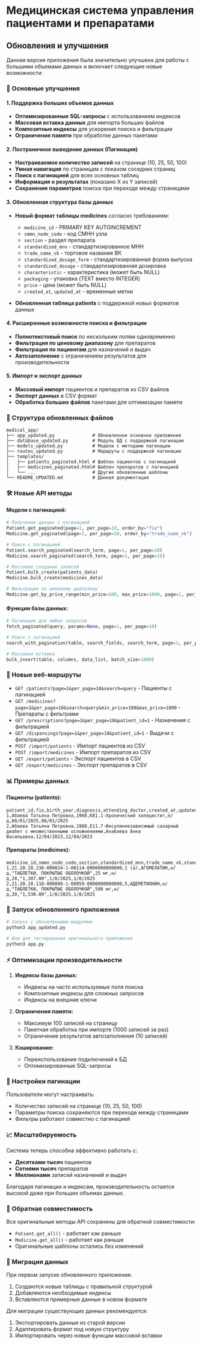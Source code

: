 # Медицинская система управления пациентами и препаратами

## Обновления и улучшения

Данная версия приложения была значительно улучшена для работы с большими объемами данных и включает следующие новые возможности:

### 🚀 Основные улучшения

#### 1. Поддержка больших объемов данных
- **Оптимизированные SQL-запросы** с использованием индексов
- **Массовая вставка данных** для импорта больших файлов
- **Композитные индексы** для ускорения поиска и фильтрации
- **Ограничение памяти** при обработке данных пакетами

#### 2. Постраничное выведение данных (Пагинация)
- **Настраиваемое количество записей** на странице (10, 25, 50, 100)
- **Умная навигация** по страницам с показом соседних страниц
- **Поиск с пагинацией** для всех основных таблиц
- **Информация о результатах** (показано X из Y записей)
- **Сохранение параметров** поиска при переходе между страницами

#### 3. Обновленная структура базы данных
- **Новый формат таблицы medicines** согласно требованиям:
  - `medicine_id` - PRIMARY KEY AUTOINCREMENT
  - `smmn_node_code` - код СМНН узла
  - `section` - раздел препарата
  - `standardized_mnn` - стандартизированное МНН
  - `trade_name_vk` - торговое название ВК
  - `standardized_dosage_form` - стандартизированная форма выпуска
  - `standardized_dosage` - стандартизированная дозировка
  - `characteristic` - характеристика (может быть NULL)
  - `packaging` - упаковка (TEXT вместо INTEGER)
  - `price` - цена (может быть NULL)
  - `created_at`, `updated_at` - временные метки

- **Обновленная таблица patients** с поддержкой новых форматов данных

#### 4. Расширенные возможности поиска и фильтрации
- **Полнотекстовый поиск** по нескольким полям одновременно
- **Фильтрация по ценовому диапазону** для препаратов
- **Фильтрация по пациентам** для назначений и выдач
- **Автозаполнение** с ограничением результатов для производительности

#### 5. Импорт и экспорт данных
- **Массовый импорт** пациентов и препаратов из CSV файлов
- **Экспорт данных** в CSV формат
- **Обработка больших файлов** пакетами для оптимизации памяти

### 📁 Структура обновленных файлов

```
medical_app/
├── app_updated.py              # Обновленное основное приложение
├── database_updated.py         # Модуль БД с поддержкой пагинации
├── models_updated.py           # Модели с методами пагинации
├── routes_updated.py           # Маршруты с поддержкой пагинации
├── templates/
│   ├── patients_paginated.html # Шаблон пациентов с пагинацией
│   ├── medicines_paginated.html# Шаблон препаратов с пагинацией
│   └── ...                     # Другие обновленные шаблоны
└── README_UPDATED.md           # Данная документация
```

### 🛠 Новые API методы

#### Модели с пагинацией:
```python
# Получение данных с пагинацией
Patient.get_paginated(page=1, per_page=10, order_by="fio")
Medicine.get_paginated(page=1, per_page=10, order_by="trade_name_vk")

# Поиск с пагинацией
Patient.search_paginated(search_term, page=1, per_page=10)
Medicine.search_paginated(search_term, page=1, per_page=10)

# Массовое создание записей
Patient.bulk_create(patients_data)
Medicine.bulk_create(medicines_data)

# Фильтрация по ценовому диапазону
Medicine.get_by_price_range(min_price=100, max_price=1000, page=1, per_page=10)
```

#### Функции базы данных:
```python
# Пагинация для любых запросов
fetch_paginated(query, params=None, page=1, per_page=10)

# Поиск с пагинацией
search_with_pagination(table, search_fields, search_term, page=1, per_page=10)

# Массовая вставка
bulk_insert(table, columns, data_list, batch_size=1000)
```

### 🎯 Новые веб-маршруты

- `GET /patients?page=1&per_page=10&search=query` - Пациенты с пагинацией
- `GET /medicines?page=1&per_page=10&search=query&min_price=100&max_price=1000` - Препараты с фильтрами
- `GET /prescriptions?page=1&per_page=10&patient_id=1` - Назначения с фильтрацией
- `GET /dispensings?page=1&per_page=10&patient_id=1` - Выдачи с фильтрацией
- `POST /import/patients` - Импорт пациентов из CSV
- `POST /import/medicines` - Импорт препаратов из CSV
- `GET /export/patients` - Экспорт пациентов в CSV
- `GET /export/medicines` - Экспорт препаратов в CSV

### 📊 Примеры данных

#### Пациенты (patients):
```csv
patient_id,fio,birth_year,diagnosis,attending_doctor,created_at,updated_at
1,Абаева Татьяна Петровна,1960,K81.1-Хронический холецистит,н/д,08/01/2025,08/01/2025
2,Абаева Татьяна Петровна,1960,E11.7-Инсулиннезависимый сахарный диабет с множественными осложнениями,Ачабаева Анна Васильевна,12/04/2023,12/04/2023
```

#### Препараты (medicines):
```csv
medicine_id,smmn_node_code,section,standardized_mnn,trade_name_vk,standardized_dosage_form,standardized_dosage,characteristic,packaging,price,created_at,updated_at
1,21.20.10.236-000024-1-00114-0000000000000,1 (а),АГОМЕЛАТИН,н/д,"ТАБЛЕТКИ, ПОКРЫТЫЕ ОБОЛОЧКОЙ",25 мг,н/д,28,"1,307.00",1/8/2025,1/8/2025
2,21.20.10.110-000008-1-00059-0000000000000,5,АДЕМЕТИОНИН,н/д,"ТАБЛЕТКИ, ПОКРЫТЫЕ ОБОЛОЧКОЙ",500 мг,н/д,20,"1,530.00",1/8/2025,1/8/2025
```

### 🚀 Запуск обновленного приложения

```bash
# Запуск с обновленными модулями
python3 app_updated.py

# Или для тестирования оригинального приложения
python3 app.py
```

### ⚡ Оптимизации производительности

1. **Индексы базы данных:**
   - Индексы на часто используемые поля поиска
   - Композитные индексы для сложных запросов
   - Индексы на внешние ключи

2. **Ограничения памяти:**
   - Максимум 100 записей на страницу
   - Пакетная обработка при импорте (1000 записей за раз)
   - Ограничение результатов автозаполнения (10 записей)

3. **Кэширование:**
   - Переиспользование подключений к БД
   - Оптимизированные SQL-запросы

### 🔧 Настройки пагинации

Пользователи могут настраивать:
- Количество записей на странице (10, 25, 50, 100)
- Параметры поиска сохраняются при переходе между страницами
- Фильтры работают совместно с пагинацией

### 📈 Масштабируемость

Система теперь способна эффективно работать с:
- **Десятками тысяч** пациентов
- **Сотнями тысяч** препаратов
- **Миллионами** записей назначений и выдач

Благодаря пагинации и индексам, производительность остается высокой даже при больших объемах данных.

### 🔄 Обратная совместимость

Все оригинальные методы API сохранены для обратной совместимости:
- `Patient.get_all()` - работает как раньше
- `Medicine.get_all()` - работает как раньше
- Оригинальные шаблоны остались без изменений

### 📝 Миграция данных

При первом запуске обновленного приложения:
1. Создаются новые таблицы с правильной структурой
2. Добавляются необходимые индексы
3. Вставляются примерные данные в новом формате

Для миграции существующих данных рекомендуется:
1. Экспортировать данные из старой версии
2. Адаптировать формат под новую структуру
3. Импортировать через новые функции массовой вставки

